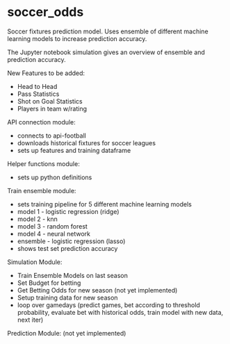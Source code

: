 # soccer_odds
Soccer fixtures prediction model. Uses ensemble of different machine learning models to increase prediction accuracy.


The Jupyter notebook simulation gives an overview of ensemble and prediction accuracy.

New Features to be added:
- Head to Head
- Pass Statistics
- Shot on Goal Statistics
- Players in team w/rating

API connection module:
- connects to api-football
- downloads historical fixtures for soccer leagues
- sets up features and training dataframe

Helper functions module:
- sets up python definitions

Train ensemble module:
- sets training pipeline for 5 different machine learning models
- model 1 - logistic regression (ridge)
- model 2 - knn
- model 3 - random forest
- model 4 - neural network
- ensemble - logistic regression (lasso)
- shows test set prediction accuracy


Simulation Module:
- Train Ensemble Models on last season
- Set Budget for betting
- Get Betting Odds for new season (not yet implemented)
- Setup training data for new season
- loop over gamedays (predict games,
					  bet according to threshold probability,
					  evaluate bet with historical odds,
					  train model with new data,
					  next iter)

Prediction Module: (not yet implemented)

